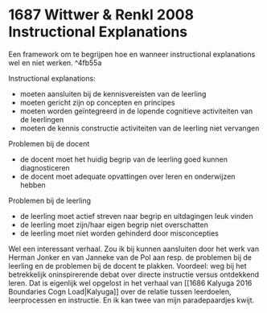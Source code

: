 # 1687 Wittwer & Renkl 2008 Instructional Explanations
Een framework om te begrijpen hoe en wanneer instructional explanations wel en niet werken. ^4fb55a

Instructional explanations:
- moeten aansluiten bij de kennisvereisten van de leerling
- moeten gericht zijn op concepten en principes
- moeten worden geïntegreerd in de lopende cognitieve activiteiten van de leerlingen
- moeten de kennis constructie activiteiten van de leerling niet vervangen

Problemen bij de docent
- de docent moet het huidig begrip van de leerling goed kunnen diagnosticeren
- de docent moet adequate opvattingen over leren en onderwijzen hebben

Problemen bij de leerling
- de leerling moet actief streven naar begrip en uitdagingen leuk vinden
- de leerling moet zijn/haar eigen begrip niet overschatten
- de leerling moet niet worden gehinderd door misconcepties

Wel een interessant verhaal. Zou ik bij kunnen aansluiten door het werk van Herman Jonker en van Janneke van de Pol aan resp. de problemen bij de leerling en de problemen bij de docent te plakken. Voordeel: weg bij het betrekkelijk oninspirerende debat over directe instructie versus ontdekkend leren. Dat is eigenlijk wel opgelost in  het verhaal van [[1686 Kalyuga 2016 Boundaries Cogn Load|Kalyuga]] over de relatie tussen leerdoelen, leerprocessen en instructie. En ik kan twee van mijn paradepaardjes kwijt. 